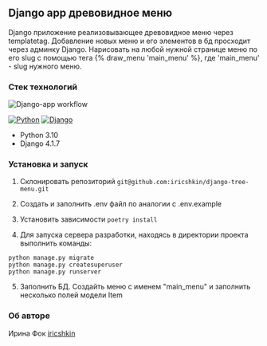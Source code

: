 ## Django app древовидное меню

Django приложение реализовывающее древовидное меню через templatetag. Добавление новых меню и его элементов в бд просходит через админку Django. Нарисовать на любой нужной странице меню по его slug c помощью тега {% draw_menu 'main_menu' %}, где 'main_menu' - slug нужного меню.

### Стек технологий

![Django-app workflow](https://github.com/iricshkin/django-tree-menu/actions/workflows/app-testing.yml/badge.svg)

[![Python](https://img.shields.io/badge/-Python-464646?style=flat&logo=Python&logoColor=56C0C0&color=008080)](https://www.python.org/)
[![Django](https://img.shields.io/badge/-Django-464646?style=flat&logo=Django&logoColor=56C0C0&color=008080)](https://www.djangoproject.com/)

- Python 3.10
- Django 4.1.7

### Установка и запуск

1. Cклонировать репозиторий `git@github.com:iricshkin/django-tree-menu.git`

2. Создать и заполнить .env файл по аналогии с .env.example

3. Установить зависимости `poetry install`

4. Для запуска сервера разработки, находясь в директории проекта выполнить команды:

```
python manage.py migrate
python manage.py createsuperuser
python manage.py runserver
```

5. Заполнить БД. Создайть меню с именем "main_menu" и заполнить несколько полей модели Item

### Об авторе

Ирина Фок [iricshkin](https://github.com/iricshkin/)

